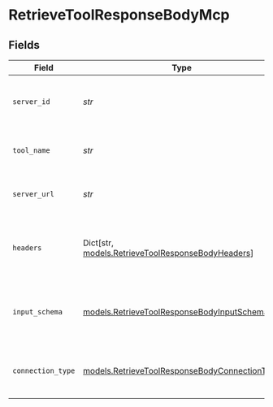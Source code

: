 # RetrieveToolResponseBodyMcp


## Fields

| Field                                                                                                | Type                                                                                                 | Required                                                                                             | Description                                                                                          |
| ---------------------------------------------------------------------------------------------------- | ---------------------------------------------------------------------------------------------------- | ---------------------------------------------------------------------------------------------------- | ---------------------------------------------------------------------------------------------------- |
| `server_id`                                                                                          | *str*                                                                                                | :heavy_check_mark:                                                                                   | The ID of the MCP server this tool belongs to                                                        |
| `tool_name`                                                                                          | *str*                                                                                                | :heavy_check_mark:                                                                                   | The original tool name from the MCP server                                                           |
| `server_url`                                                                                         | *str*                                                                                                | :heavy_check_mark:                                                                                   | The MCP server URL (cached for execution)                                                            |
| `headers`                                                                                            | Dict[str, [models.RetrieveToolResponseBodyHeaders](../models/retrievetoolresponsebodyheaders.md)]    | :heavy_minus_sign:                                                                                   | HTTP headers for MCP server requests (encrypted format)                                              |
| `input_schema`                                                                                       | [models.RetrieveToolResponseBodyInputSchema](../models/retrievetoolresponsebodyinputschema.md)       | :heavy_check_mark:                                                                                   | The original MCP tool input schema for LLM conversion                                                |
| `connection_type`                                                                                    | [models.RetrieveToolResponseBodyConnectionType](../models/retrievetoolresponsebodyconnectiontype.md) | :heavy_check_mark:                                                                                   | The connection type used by the MCP server                                                           |